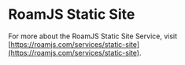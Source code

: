 # RoamJS Static Site

For more about the RoamJS Static Site Service, visit [https://roamjs.com/services/static-site](https://roamjs.com/services/static-site).
